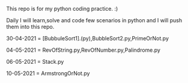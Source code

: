 This repo is for my python coding practice. :)

Daily I will learn,solve and code few scenarios in python and I will push them into this repo.

30-04-2021 = [BubbuleSort1].(py),BubbleSort2.py,PrimeOrNot.py

04-05-2021 = RevOfString.py,RevOfNumber.py,Palindrome.py

06-05-2021 = Stack.py

10-05-2021 = ArmstrongOrNot.py
